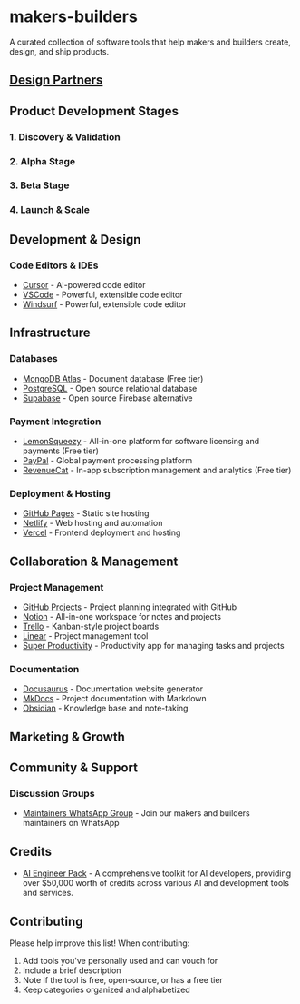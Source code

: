 # makers-builders

A curated collection of software tools that help makers and builders create, design, and ship products.

## [Design Partners](<./design-partners.md>)

## Product Development Stages

### 1. Discovery & Validation

### 2. Alpha Stage

### 3. Beta Stage

### 4. Launch & Scale

## Development & Design

### Code Editors & IDEs

- [Cursor](https://www.cursor.com/) - AI-powered code editor
- [VSCode](https://code.visualstudio.com/) - Powerful, extensible code editor
- [Windsurf](https://code.visualstudio.com/) - Powerful, extensible code editor

## Infrastructure

### Databases

- [MongoDB Atlas](https://www.mongodb.com/atlas) - Document database (Free tier)
- [PostgreSQL](https://www.postgresql.org/) - Open source relational database
- [Supabase](https://supabase.com/) - Open source Firebase alternative

### Payment Integration

- [LemonSqueezy](https://www.lemonsqueezy.com/) - All-in-one platform for software licensing and payments (Free tier)
- [PayPal](https://www.paypal.com/business) - Global payment processing platform
- [RevenueCat](https://www.revenuecat.com/) - In-app subscription management and analytics (Free tier)

### Deployment & Hosting

- [GitHub Pages](https://pages.github.com/) - Static site hosting
- [Netlify](https://www.netlify.com/) - Web hosting and automation
- [Vercel](https://vercel.com/) - Frontend deployment and hosting

## Collaboration & Management

### Project Management

- [GitHub Projects](https://github.com/features/projects) - Project planning integrated with GitHub
- [Notion](https://www.notion.so/) - All-in-one workspace for notes and projects
- [Trello](https://trello.com/) - Kanban-style project boards
- [Linear](https://linear.app/) - Project management tool
- [Super Productivity](https://super-productivity.com/) - Productivity app for managing tasks and projects

### Documentation

- [Docusaurus](https://docusaurus.io/) - Documentation website generator
- [MkDocs](https://www.mkdocs.org/) - Project documentation with Markdown
- [Obsidian](https://obsidian.md/) - Knowledge base and note-taking

## Marketing & Growth

## Community & Support

### Discussion Groups

- [Maintainers WhatsApp Group](https://chat.whatsapp.com/D0QT0J7Q79W7SJXBVygOAM) - Join our makers and builders maintainers on WhatsApp

## Credits

- [AI Engineer Pack](https://www.aiengineerpack.com/) - A comprehensive toolkit for AI developers, providing over $50,000 worth of credits across various AI and development tools and services.

## Contributing

Please help improve this list! When contributing:

1. Add tools you've personally used and can vouch for
2. Include a brief description
3. Note if the tool is free, open-source, or has a free tier
4. Keep categories organized and alphabetized
